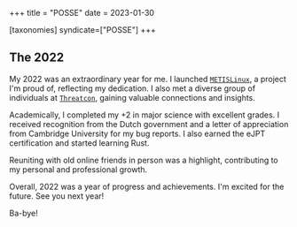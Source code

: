 +++
title = "POSSE"
date = 2023-01-30

[taxonomies]
syndicate=["POSSE"]
+++

## The 2022

My 2022 was an extraordinary year for me. I launched [`METISLinux`][metislinux], a project I'm
proud of, reflecting my dedication. I also met a diverse group of individuals
at [`Threatcon`][threatcon], gaining valuable connections and insights.

Academically, I completed my +2 in major science with excellent grades. I
received recognition from the Dutch government and a letter of appreciation
from Cambridge University for my bug reports. I also earned the eJPT
certification and started learning Rust.

Reuniting with old online friends in person was a highlight, contributing to my
personal and professional growth.

Overall, 2022 was a year of progress and achievements. I'm excited for the
future. See you next year!

Ba-bye!

<!---links -->
[metislinux]: https://github.com/metis-os
[threatcon]: https://threatcon.io
